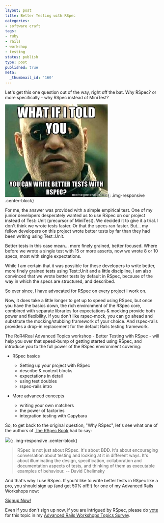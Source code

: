 ```yaml
---
layout: post
title: Better Testing with RSpec
categories:
- software craft
tags:
- ruby
- rails
- workshop
- testing
status: publish
type: post
published: true
meta:
  _thumbnail_id: '160'
---
```


Let's get this one question out of the way, right off the bat.  Why RSpec?  or more specifically - why RSpec instead of MiniTest?
  
      
![](/squarespace_images/static_50d2902fe4b0959a0871a12c_50d29312e4b04687d9db341b_551dda23e4b06389c8205a32_1428019748396__img.jpg){: .img-responsive .center-block}
  


For me, the answer was provided with a simple empirical test.  One of my junior developers desperately wanted us to use RSpec on our project instead of Test::Unit (precursor of MiniTest).  We decided it to give it a trial.  I don't think we wrote tests faster.  Or that the specs ran faster.  But... my fellow developers on this project wrote 
better tests 
by far than they had been writing using Test::Unit.


Better tests in this case mean... more finely grained, better focused.  Where before we wrote a single test with 15 or more asserts, now we wrote 8 or 10 specs, most with single expectations.


While I am certain that it was possible for these developers to write better, more finely grained tests using Test::Unit and a little discipline, I am also convinced that we wrote better tests 
by default in RSpec, because of the way in which the specs are structured, and described.


So ever since, I have advocated for RSpec on every project I work on.


Now, it does take a little longer to get up to speed using RSpec, but once you have the basics down, the rich environment of the RSpec core, combined with separate libraries for expectations & mocking provide both power and flexibility.  If you don't like rspec-mock, you can go ahead and substitute the mocking/stubbing framework of your choice. And rspec-rails provides a drop-in replacement for the default Rails testing framework.


The RoR4Real Advanced Topics workshop - Better Testing with RSpec - will help you over that speed-bump of getting started using RSpec, and introduce you to the full power of the RSpec environment covering:


* RSpec basics

  * Setting up your project with RSpec
  * describe & context blocks
  * expectations in detail
  * using test doubles
  * rspec-rails intro
* More advanced concepts

  * writing your own matchers
  * the power of factories
  * integration testing with Capybara


So, to get back to the original question, "Why RSpec", let's see what one of the authors of 
[The RSpec Book](https://pragprog.com/book/achbd/the-rspec-book) had to say:


![](https://imagery.pragprog.com/products/140/achbd_xlargecover.jpg?1298589834){: .img-responsive .center-block}


>RSpec is not just about RSpec. It's about BDD. It's about encouraging
  conversation about testing and looking at it in different ways. It's
  about illuminating the design, specification, collaboration and
  documentation aspects of tests, and thinking of them as executable
  examples of behaviour.  -- David Chelimsky



And that's why I use RSpec.  If you'd like to write better tests in RSpec like a pro, you should sign up (and get 50% off!!) for one of my Advanced Rails Workshops now:

[Signup Now!](/workshops/)

Even if you don't sign up now, if you are intrigued by RSpec, please do 
[vote](https://www.surveymonkey.com/s/ZY8RHXJ) for this topic in my 
[Advanced Rails Workshops Topics Survey](https://www.surveymonkey.com/s/ZY8RHXJ).
